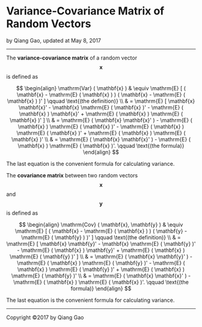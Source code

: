 # Variance-Covariance Matrix of Random Vectors

by Qiang Gao, updated at May 8, 2017

---

The **variance-covariance matrix** of a random vector $$ \mathbf{x} $$ is defined as

$$
\begin{align}
\mathrm{Var} ( \mathbf{x} ) & \equiv
\mathrm{E} [ ( \mathbf{x} - \mathrm{E} ( \mathbf{x} ) )
( \mathbf{x} - \mathrm{E} ( \mathbf{x} ) )' ]
\qquad \text{(the definition)}
\\ & =
\mathrm{E} [ \mathbf{x} \mathbf{x}' -
\mathbf{x} \mathrm{E} ( \mathbf{x} )' -
\mathrm{E} ( \mathbf{x} ) \mathbf{x}' +
\mathrm{E} ( \mathbf{x} ) \mathrm{E} ( \mathbf{x} )' ]
\\ & =
\mathrm{E} ( \mathbf{x} \mathbf{x}' ) -
\mathrm{E} ( \mathbf{x} ) \mathrm{E} ( \mathbf{x} )' -
\mathrm{E} ( \mathbf{x} ) \mathrm{E} ( \mathbf{x} )' +
\mathrm{E} ( \mathbf{x} ) \mathrm{E} ( \mathbf{x} )'
\\ & =
\mathrm{E} ( \mathbf{x} \mathbf{x}' ) -
\mathrm{E} ( \mathbf{x} ) \mathrm{E} ( \mathbf{x} )'.
\qquad \text{(the formula)}
\end{align}
$$

The last equation is the convenient formula for calculating variance.

The **covariance matrix** between two random vectors $$ \mathbf{x} $$ and $$ \mathbf{y} $$ is defined as

$$
\begin{align}
\mathrm{Cov} ( \mathbf{x}, \mathbf{y} ) & \equiv
\mathrm{E} [ ( \mathbf{x} - \mathrm{E} ( \mathbf{x} ) )
( \mathbf{y} - \mathrm{E} ( \mathbf{y} ) )' ]
\qquad \text{(the definition)}
\\ & =
\mathrm{E} [ \mathbf{x} \mathbf{y}' -
\mathbf{x} \mathrm{E} ( \mathbf{y} )' -
\mathrm{E} ( \mathbf{x} ) \mathbf{y}' +
\mathrm{E} ( \mathbf{x} ) \mathrm{E} ( \mathbf{y} )' ]
\\ & =
\mathrm{E} ( \mathbf{x} \mathbf{y}' ) -
\mathrm{E} ( \mathbf{x} ) \mathrm{E} ( \mathbf{y} )' -
\mathrm{E} ( \mathbf{x} ) \mathrm{E} ( \mathbf{y} )' +
\mathrm{E} ( \mathbf{x} ) \mathrm{E} ( \mathbf{y} )'
\\ & =
\mathrm{E} ( \mathbf{x} \mathbf{x}' ) -
\mathrm{E} ( \mathbf{x} ) \mathrm{E} ( \mathbf{x} )'.
\qquad \text{(the formula)}
\end{align}
$$

The last equation is the convenient formula for calculating variance.

---

Copyright ©2017 by Qiang Gao